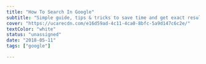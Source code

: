 ```yaml
---
title: "How To Search In Google"
subtitle: "Simple guide, tips & tricks to save time and get exact results in google"
cover: "https://ucarecdn.com/e16d59ad-4c11-4ca0-8bfc-5a9d147c6c2e/"
textColor: "white"
status: "unassigned"
date: "2018-05-11"
tags: ["google"]

---
```


